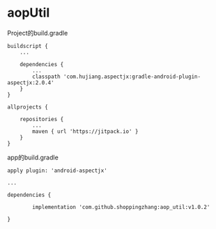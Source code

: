 # aopUtil

Project的build.gradle

    buildscript {
        ...

        dependencies {
            ...
            classpath 'com.hujiang.aspectjx:gradle-android-plugin-aspectjx:2.0.4'
        }
    }

	allprojects {
	
		repositories {
			...
			maven { url 'https://jitpack.io' }
		}
	}
  
app的build.gradle

    apply plugin: 'android-aspectjx'

    ...

	dependencies {
	
	        implementation 'com.github.shoppingzhang:aop_util:v1.0.2'
		
	}

  
  
